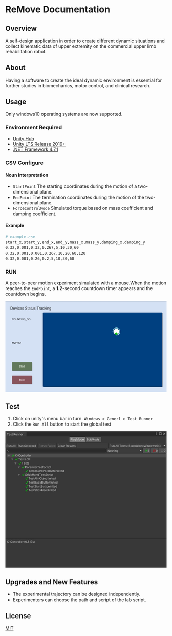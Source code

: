 # ReMove Documentation

## Overview

A self-design application in order to create different dynamic situations and collect kinematic data of upper extremity on the commercial upper limb rehabilitation robot.

## About

Having a software to create the ideal dynamic environment is essential for further studies in biomechanics, motor control, and clinical research.

## Usage

Only windows10 operating systems are now supported.

### Environment Required

- [Unity Hub](https://unity.com/unity-hub)
- [Unity LTS Release 2019+](https://unity3d.com/unity/qa/lts-releases)
- [.NET Framework 4.7.1](https://dotnet.microsoft.com/en-us/download/dotnet-framework/net471)

### CSV Configure

#### Noun interpretation

- `StartPoint` The starting coordinates during the motion of a two-dimensional plane.
- `EndPoint` The termination coordinates during the motion of the two-dimensional plane.
- `ForceControlMode` Simulated torque based on mass coefficient and damping coefficient.

#### Example

```bash
# example.csv
start_x,start_y,end_x,end_y,mass_x,mass_y,damping_x,damping_y
0.32,0.001,0.32,0.267,5,10,30,60
0.32,0.001,0.001,0.267,10,20,60,120
0.32,0.001,0.26,0.2,5,10,30,60
```

### RUN

A peer-to-peer motion experiment simulated with a mouse.When the motion reaches the `EndPoint`, a **1.2**-second countdown timer appears and the countdown begins.

![Trialing Picture](/Usage/Trialing_1.jpg "Trialing Picture")

## Test

1. Click on unity's menu bar in turn. `Windows > Generl > Test Runner`
2. Click the `Run All` button to start the global test

![Test ReMove](/Usage/UnitTest_1.jpg "Test ReMove")

## Upgrades and New Features

- The experimental trajectory can be designed independently.
- Experimenters can choose the path and script of the lab script.

## License

[MIT](./LICENSE)
